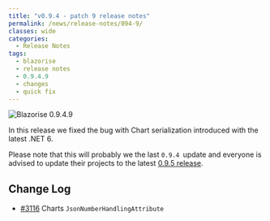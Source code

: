 ```yaml
---
title: "v0.9.4 - patch 9 release notes"
permalink: /news/release-notes/094-9/
classes: wide
categories:
  - Release Notes
tags:
  - blazorise
  - release notes
  - 0.9.4.9
  - changes
  - quick fix
---
```


<img src="/assets/images/news/094/v094-9.png" alt="Blazorise 0.9.4.9" />

In this release we fixed the bug with Chart serialization introduced with the latest .NET 6.

Please note that this will probably we the last `0.9.4 `update and everyone is advised to update their projects to the latest [0.9.5 release](https://blazorise.com/news/release-notes/095).

## Change Log

- [#3116](https://github.com/Megabit/Blazorise/issues/3116) Charts `JsonNumberHandlingAttribute`
